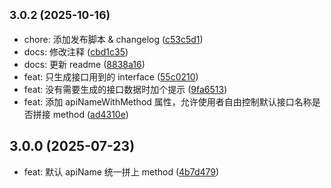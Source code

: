 ## <small>3.0.2 (2025-10-16)</small>

* chore: 添加发布脚本 & changelog ([c53c5d1](https://github.com/cxxgo/genApi/commit/c53c5d1))
* docs: 修改注释 ([cbd1c35](https://github.com/cxxgo/genApi/commit/cbd1c35))
* docs: 更新 readme ([8838a16](https://github.com/cxxgo/genApi/commit/8838a16))
* feat: 只生成接口用到的 interface ([55c0210](https://github.com/cxxgo/genApi/commit/55c0210))
* feat: 没有需要生成的接口数据时加个提示 ([9fa6513](https://github.com/cxxgo/genApi/commit/9fa6513))
* feat: 添加 apiNameWithMethod 属性，允许使用者自由控制默认接口名称是否拼接 method ([ad4310e](https://github.com/cxxgo/genApi/commit/ad4310e))



## 3.0.0 (2025-07-23)

* feat: 默认 apiName 统一拼上 method ([4b7d479](https://github.com/cxxgo/genApi/commit/4b7d479))


